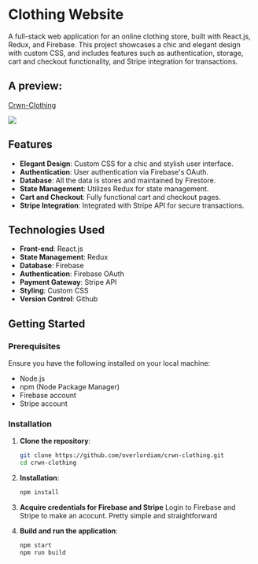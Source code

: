 # Clothing Website

A full-stack web application for an online clothing store, built with React.js, Redux, and Firebase. This project showcases a chic and elegant design with custom CSS, and includes features such as authentication, storage, cart and checkout functionality, and Stripe integration for transactions.

## A preview:
<div>
    <a href="https://www.loom.com/share/db4c9c2e00b9482a9c2b917d0448b618">
      <p>Crwn-Clothing</p>
    </a>
    <a href="https://www.loom.com/share/db4c9c2e00b9482a9c2b917d0448b618">
      <img style="max-width:300px;" src="https://cdn.loom.com/sessions/thumbnails/db4c9c2e00b9482a9c2b917d0448b618-with-play.gif">
    </a>
  </div>


## Features

- **Elegant Design**: Custom CSS for a chic and stylish user interface.
- **Authentication**: User authentication via Firebase's OAuth.
- **Database**: All the data is stores and maintained by Firestore.
- **State Management**: Utilizes Redux for state management.
- **Cart and Checkout**: Fully functional cart and checkout pages.
- **Stripe Integration**: Integrated with Stripe API for secure transactions.

## Technologies Used

- **Front-end**: React.js
- **State Management**: Redux
- **Database**: Firebase
- **Authentication**: Firebase OAuth
- **Payment Gateway**: Stripe API
- **Styling**: Custom CSS
- **Version Control**: Github

## Getting Started

### Prerequisites

Ensure you have the following installed on your local machine:

- Node.js
- npm (Node Package Manager)
- Firebase account
- Stripe account

### Installation

1. **Clone the repository**:
   ```sh
   git clone https://github.com/overlordiam/crwn-clothing.git
   cd crwn-clothing

2. **Installation**:
   ```sh
   npm install

3. **Acquire credentials for Firebase and Stripe**
   Login to Firebase and Stripe to make an acocunt. Pretty simple and straightforward

5. **Build and run the application**:
   ```sh
   npm start
   npm run build
